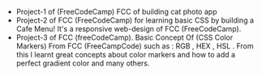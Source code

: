 - Project-1 of (FreeCodeCamp) FCC of building cat photo app
- Project-2 of FCC (FreeCodeCamp) for learning basic CSS by building a Cafe Menu! It's a responsive web-design of FCC (FreeCodeCamp).
- Project-3 of FCC (freeCodeCamp). Basic Concept Of (CSS Color Markers) From FCC (FreeCampCode) such as : RGB , HEX , HSL . From this I learnt great concepts about color markers and how to add a perfect gradient color and many others.